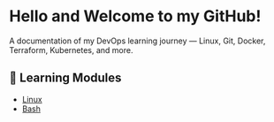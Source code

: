 # Hello and Welcome to my GitHub! 
A documentation of my DevOps learning journey — Linux, Git, Docker, Terraform, Kubernetes, and more.


## 📂 Learning Modules
- [Linux](https://github.com/mosheikh10/Linux)
- [Bash](https://github.com/mosheikh10/Bash)
